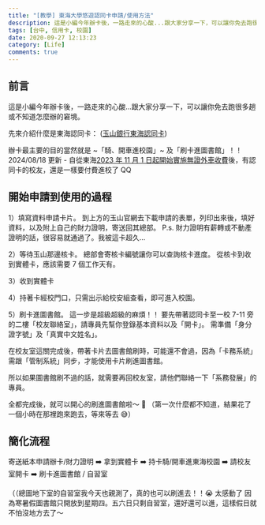 ```yaml
---
title: "[教學] 東海大學悠遊認同卡申請/使用方法"
description: 這是小編今年辦卡後，一路走來的心酸...跟大家分享一下，可以讓你免去跑很多趟或不知道怎麼辦的窘境。
tags: [台中, 信用卡, 校園]
date: 2020-09-27 12:13:23
category: [Life]
comments: true
---
```


## 前言

這是小編今年辦卡後，一路走來的心酸...跟大家分享一下，可以讓你免去跑很多趟或不知道怎麼辦的窘境。

先來介紹什麼是東海認同卡：
([玉山銀行東海認同卡](https://www.esunbank.com.tw/bank/personal/credit-card/intro/co-branded-card/tunghai))

辦卡最主要的目的當然就是 ~「騎、開車進校園」~ 及「刷卡進圖書館」！！<br/>
<span class="text-alert">2024/08/18 更新</span> - 自從東海[2023 年 11 月 1 日起開始實施無證外車收費](https://general.thu.edu.tw/web/news/detail.php?cid=1&id=111)後，有認同卡的校友，還是一樣要付費進校了 QQ

## 開始申請到使用的過程

1）填寫資料申請卡片。
到上方的玉山官網去下載申請的表單，列印出來後，填好資料，以及附上自己的財力證明，寄送回其總部。
P.s. 財力證明有薪轉或不動產證明的話，很容易就通過了。我被這卡超久...

2）等待玉山那邊核卡。
總部會寄核卡編號讓你可以查詢核卡進度。
從核卡到收到實體卡，應該需要 7 個工作天有。

3）收到實體卡

4）持著卡經校門口，只需出示給校安組查看，即可進入校園。

5）刷卡進圖書館。
這一步是超級超級的麻煩！！
要先帶著認同卡至一校 7-11 旁的二樓「校友聯絡室」，請專員先幫你登錄基本資料以及「開卡」。
需準備「身分證字號」及「真實中文姓名」。

在校友室這關完成後，帶著卡片去圖書館刷時，可能還不會過，因為「卡務系統」需跟「管制系統」同步，才能使用卡片刷進圖書館。

所以如果圖書館刷不過的話，就需要再回校友室，請他們聯絡一下「系務發展」的專員。

全都完成後，就可以開心的刷進圖書館啦～ 🥳
（第一次什麼都不知道，結果花了一個小時在那裡跑來跑去，等來等去 😅）

## 簡化流程

寄送紙本申請辦卡/財力證明 ➡️ 拿到實體卡 ➡️ 持卡騎/開車進東海校園 ➡️ 請校友室開卡 ➡️ 刷卡進圖書館 / 自習室

（（總圖地下室的自習室我今天也親測了，真的也可以刷進去！！😭 太感動了
因為寒暑假圖書館只開放到星期四。五六日只剩自習室，還好還可以進，這樣假日就不怕沒地方去了～
